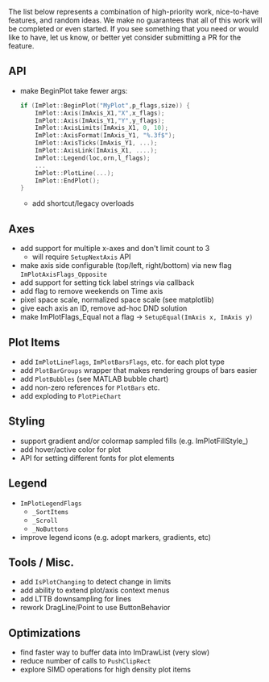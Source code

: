 The list below represents a combination of high-priority work, nice-to-have features, and random ideas. We make no guarantees that all of this work will be completed or even started. If you see something that you need or would like to have, let us know, or better yet consider submitting a PR for the feature.

## API

- make BeginPlot take fewer args:
    ```cpp
    if (ImPlot::BeginPlot("MyPlot",p_flags,size)) {
        ImPlot::Axis(ImAxis_X1,"X",x_flags);
        ImPlot::Axis(ImAxis_Y1,"Y",y_flags);
        ImPlot::AxisLimits(ImAxis_X1, 0, 10);
        ImPlot::AxisFormat(ImAxis_Y1, "%.3f$");
        ImPlot::AxisTicks(ImAxis_Y1, ...);
        ImPlot::AxisLink(ImAxis_X1, ....);        
        ImPlot::Legend(loc,orn,l_flags);
        ...        
        ImPlot::PlotLine(...);
        ImPlot::EndPlot();
    }
    ```
    - add shortcut/legacy overloads

## Axes

- add support for multiple x-axes and don't limit count to 3
    - will require `SetupNextAxis` API
- make axis side configurable (top/left, right/bottom) via new flag `ImPlotAxisFlags_Opposite`
- add support for setting tick label strings via callback
- add flag to remove weekends on Time axis
- pixel space scale, normalized space scale (see matplotlib)
- give each axis an ID, remove ad-hoc DND solution
- make ImPlotFlags_Equal not a flag -> `SetupEqual(ImAxis x, ImAxis y)`

## Plot Items

- add `ImPlotLineFlags`, `ImPlotBarsFlags`, etc. for each plot type
- add `PlotBarGroups` wrapper that makes rendering groups of bars easier
- add `PlotBubbles` (see MATLAB bubble chart)
- add non-zero references for `PlotBars` etc.
- add exploding to `PlotPieChart`

## Styling

- support gradient and/or colormap sampled fills (e.g. ImPlotFillStyle_)
- add hover/active color for plot
- API for setting different fonts for plot elements

## Legend

- `ImPlotLegendFlags`
    - `_SortItems`
    - `_Scroll`
    - `_NoButtons`
- improve legend icons (e.g. adopt markers, gradients, etc)

## Tools / Misc.

- add `IsPlotChanging` to detect change in limits
- add ability to extend plot/axis context menus
- add LTTB downsampling for lines
- rework DragLine/Point to use ButtonBehavior

## Optimizations

- find faster way to buffer data into ImDrawList (very slow)
- reduce number of calls to `PushClipRect`
- explore SIMD operations for high density plot items

